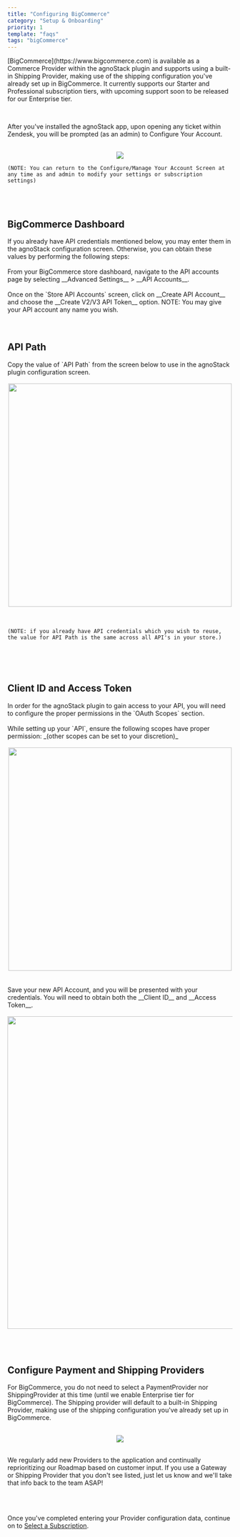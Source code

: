 ```yaml
---
title: "Configuring BigCommerce"
category: "Setup & Onboarding"
priority: 1
template: "faqs"
tags: "bigCommerce"
---
```


<p>[BigCommerce](https://www.bigcommerce.com) is available as a Commerce Provider within the agnoStack plugin and supports using a built-in Shipping Provider, making use of the shipping configuration you've already set up in BigCommerce. It currently supports our Starter and Professional subscription tiers, with upcoming support soon to be released for our Enterprise tier.</p>

<br/>

After you've installed the agnoStack app, upon opening any ticket within Zendesk, you will be prompted (as an admin) to Configure Your Account.

<br/>

<center>
  <img
    class="border"
    src="/images/bigcommerce-configuration-screenshot.png"
    data-canonical-src="/images/bigcommerce-configuration-screenshot.png"
  />
</center>

```
(NOTE: You can return to the Configure/Manage Your Account Screen at any time as and admin to modify your settings or subscription settings)
```

<br/>
<br/>

## BigCommerce Dashboard

<span>
If you already have API credentials mentioned below, you may enter them in the agnoStack configuration screen.  Otherwise, you can obtain these values by performing the following steps:
</span>

<br/>
<br/>

<span>
From your BigCommerce store dashboard, navigate to the API accounts page by selecting __Advanced Settings__ > __API Accounts__.
</span>

<br/>
<br/>

<span>
Once on the `Store API Accounts` screen, click on __Create API Account__ and choose the __Create V2/V3 API Token__ option. NOTE: You may give your API account any name you wish.
</span>

<br/>
<br/>
<br/>

## API Path

<span>
Copy the value of `API Path` from the screen below to use in the agnoStack plugin configuration screen.
</span>

<br />
<br />

<center>
  <img
    class="border"
    width="500"
    src="/images/bigcommerce-configuration-api-path-screenshot.png"
    data-canonical-src="/images/bigcommerce-configuration-api-path-screenshot.png"
  />
</center>

<br />
<br />

```
(NOTE: if you already have API credentials which you wish to reuse, the value for API Path is the same across all API's in your store.)
```

<br/>
<br/>
<br/>

## Client ID and Access Token

<span>
In order for the agnoStack plugin to gain access to your API, you will need to configure the proper permissions in the `OAuth Scopes` section.
</span>
<br/>
<br/>
<span>
While setting up your `API`, ensure the following scopes have proper permission:
</span>
<span>
_(other scopes can be set to your discretion)_
</span>

<br/>
<br/>

<center>
  <img
    class="border"
    width="500"
    src="/images/bigcommerce-configuration-scopes-screenshot.png"
    data-canonical-src="/images/bigcommerce-configuration-scopes-screenshot.png"
  />
</center>

<br/>
<br/>

<span>
Save your new API Account, and you will be presented with your credentials.  You will need to obtain both the __Client ID__ and __Access Token__.
</span>

<br/>
<br/>

<center>
  <img
    class="border"
    width="700"
    src="/images/bigcommerce-configuration-api-credentials-screenshot.png"
    data-canonical-src="/images/bigcommerce-configuration-api-credentials-screenshot.png"
  />
</center>

<br/>
<br/>
<br/>

## Configure Payment and Shipping Providers

For BigCommerce, you do not need to select a PaymentProvider nor ShippingProvider at this time (until we enable Enterprise tier for BigCommerce). The Shipping provider will default to a built-in Shipping Provider, making use of the shipping configuration you've already set up in BigCommerce.

<br/>

<center>
  <img 
    class="border"
    src="/images/bigcommerce-configuration-payment-shipping-screenshot.png"
    data-canonical-src="/images/bigcommerce-configuration-payment-shipping-screenshot.png"
  />
</center>

<br/>

We regularly add new Providers to the application and continually reprioritizing our Roadmap based on customer input. If you use a Gateway or Shipping Provider that you don't see listed, just let us know and we'll take that info back to the team ASAP!

<br/>
<br/>

Once you've completed entering your Provider configuration data, continue on to [Select a Subscription](/faqs/setup-onboarding/selecting-a-subscription).
